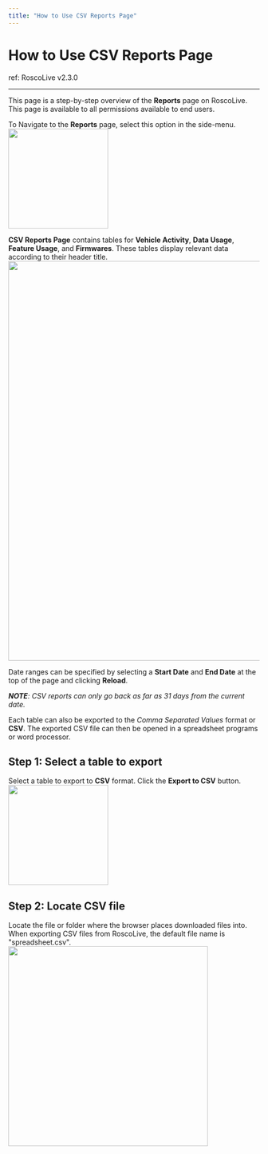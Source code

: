 ```yaml
---
title: "How to Use CSV Reports Page"
---
```

# How to Use CSV Reports Page

ref: RoscoLive v2.3.0

------------------------------------------------------------------------

This page is a step-by-step overview of the **Reports** page on RoscoLive. This page is available to all permissions available to end users.  
  

To Navigate to the **Reports** page, select this option in the side-menu. <img src="/rosco/product/roscolive2.0/how_to_guide/reports/rlreports_sidemenu.jpg" class="align-center" width="200" />  
  

**CSV Reports Page** contains tables for **Vehicle Activity**, **Data Usage**, **Feature Usage**, and **Firmwares**. These tables display relevant data according to their header title. <img src="/rosco/product/roscolive2.0/how_to_guide/reports/rlcsv_reports_page.jpg" class="align-center" width="800" />  
  
Date ranges can be specified by selecting a **Start Date** and **End Date** at the top of the page and clicking **Reload**.  
***NOTE**: CSV reports can only go back as far as 31 days from the current date.*  
  
Each table can also be exported to the *Comma Separated Values* format or **CSV**. The exported CSV file can then be opened in a spreadsheet programs or word processor.

## Step 1: Select a table to export

Select a table to export to **CSV** format. Click the **Export to CSV** button. <img src="/rosco/product/roscolive2.0/how_to_guide/reports/rlcsv_reports_exportbutton.jpg" class="align-center" width="200" />  
  

## Step 2: Locate CSV file

Locate the file or folder where the browser places downloaded files into. When exporting CSV files from RoscoLive, the default file name is "spreadsheet.csv". <img src="/rosco/product/roscolive2.0/how_to_guide/reports/rlcsv_reports_csvspreadsheet.jpg" class="align-center" width="400" />
